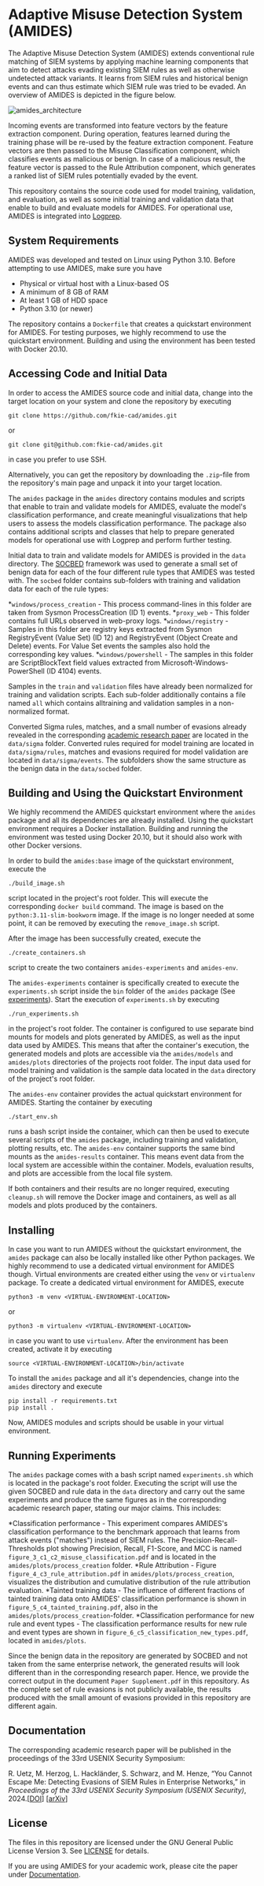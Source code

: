 # Adaptive Misuse Detection System (AMIDES)

The Adaptive Misuse Detection System (AMIDES) extends conventional rule matching of SIEM systems by applying machine learning components that aim to detect attacks evading existing SIEM rules as well as otherwise undetected attack variants. It learns from SIEM rules and historical benign events and can thus estimate which SIEM rule was tried to be evaded. An overview of AMIDES is depicted in the figure below.

![amides_architecture](./docs/amides.png)

 Incoming events are transformed into feature vectors by the feature extraction component. During operation, features learned during the training phase will be re-used by the feature extraction component. Feature vectors are then passed to the Misuse Classification component, which classifies events as malicious or benign. In case of a malicious result, the feature vector is passed to the Rule Attribution component, which generates a ranked list of SIEM rules potentially evaded by the event.

This repository contains the source code used for model training, validation, and evaluation, as well as some initial training and validation data that enable to build and evaluate models for AMIDES.
For operational use, AMIDES is integrated into [Logprep](https://logprep.readthedocs.io/en/latest/user_manual/configuration/processor.html#amides).

## System Requirements

AMIDES was developed and tested on Linux using Python 3.10. Before attempting to use AMIDES, make sure you have

- Physical or virtual host with a Linux-based OS
- A minimum of 8 GB of RAM
- At least 1 GB of HDD space
- Python 3.10 (or newer)

The repository contains a `Dockerfile` that creates a quickstart environment for AMIDES. For testing purposes, we highly recommend to use the quickstart environment. Building and using the environment has been tested with Docker 20.10.

## Accessing Code and Initial Data

In order to access the AMIDES source code and initial data, change into the target location on your system and clone the repository by executing

    git clone https://github.com/fkie-cad/amides.git

or

    git clone git@github.com:fkie-cad/amides.git 

in case you prefer to use SSH.

Alternatively, you can get the repository by downloading the `.zip`-file from the repository's main page and unpack it into your target location.

The `amides` package in the `amides` directory contains modules and scripts that enable to train and validate models for AMIDES, evaluate the model's classification performance, and create meaningful visualizations that help users to assess the models classification performance. The package also contains additional scripts and classes that help to prepare generated models for operational use with Logprep and perform further testing.

Initial data to train and validate models for AMIDES is provided in the `data` directory. The [SOCBED](https://github.com/fkie-cad/socbed) framework was used to generate a small set of benign  data for each of the four different rule types that AMIDES was tested with. The `socbed` folder contains sub-folders  with training and validation data for each of the rule types:

*`windows/process_creation` - This process command-lines in this folder are taken from Sysmon ProcessCreation (ID 1) events.
*`proxy_web` - This folder contains full URLs observed in web-proxy logs.
*`windows/registry` - Samples in this folder are registry keys extracted from Sysmon RegistryEvent (Value Set) (ID 12) and RegistryEvent (Object Create and Delete) events. For Value Set events the samples also hold the corresponding key values.
*`windows/powershell` - The samples in this folder are ScriptBlockText field values  extracted from Microsoft-Windows-PowerShell (ID 4104) events.

Samples in the `train` and `validation` files have already been normalized for training and validation scripts. Each sub-folder additionally contains a file named `all` which contains alltraining and validation samples in a non-normalized format.

Converted Sigma rules, matches, and a small number of evasions already revealed in the corresponding [academic research paper](#documentation) are located in the `data/sigma` folder. Converted rules required for model training are located in `data/sigma/rules`, matches and evasions required for model validation  are located in `data/sigma/events`. The subfolders show the same structure as the benign data in the `data/socbed` folder.

## Building and Using the Quickstart Environment

We highly recommend the AMIDES quickstart environment where the `amides` package and all its dependencies are already installed. Using the quickstart environment requires a Docker installation. Building and running the environment was tested using Docker 20.10, but it should also work with other Docker versions.

In order to build the `amides:base` image of the quickstart environment, execute the

    ./build_image.sh 

script located in the project's root folder. This will execute the corresponding `docker build` command. The image is based on the `python:3.11-slim-bookworm` image. If the image is no longer needed at some point, it can be removed by executing the `remove_image.sh` script.

After the image has been successfully created, execute the

    ./create_containers.sh

script to create the two containers `amides-experiments` and `amides-env`.

The `amides-experiments` container is specifically created to execute the `experiments.sh` script inside the `bin` folder of the `amides` package (See [experiments](#running-experiments)). Start the execution of `experiments.sh` by executing

    ./run_experiments.sh

in the project's root folder. The container is configured to use separate bind mounts for models and plots generated by AMIDES, as well as the input data used by AMIDES. This means that after the container's execution, the generated models and plots are accessible via the `amides/models` and `amides/plots` directories of the projects root folder. The input data used for model training and validation is the sample data located in the `data` directory of the project's root folder.

The `amides-env` container provides the actual quickstart environment for AMIDES. Starting the container by executing

    ./start_env.sh

runs a bash script inside the container, which can then be used to execute several scripts of the `amides` package, including training and validation, plotting results, etc. The `amides-env` container supports the same bind mounts as the `amides-results` container. This means event data from the local system are accessible within the container. Models, evaluation results, and plots are accessible from the local file system.

If both containers and their results are no longer required, executing `cleanup.sh` will remove the Docker image and containers, as well as all models and plots produced by the containers.

## Installing

In case you want to run AMIDES without the quickstart environment, the `amides` package can also be locally installed like other Python packages. We highly recommend to use a dedicated virtual environment for AMIDES though. Virtual environments are created either using the `venv` or `virtualenv` package. To create a dedicated virtual environment for AMIDES, execute

    python3 -m venv <VIRTUAL-ENVIRONMENT-LOCATION>

or

    python3 -m virtualenv <VIRTUAL-ENVIRONMENT-LOCATION>

in case you want to use `virtualenv`. After the environment has been created, activate it by executing

    source <VIRTUAL-ENVIRONMENT-LOCATION>/bin/activate

To install the `amides` package and all it's dependencies, change into the `amides` directory and execute

    pip install -r requirements.txt
    pip install .

Now, AMIDES modules and scripts should be usable in your virtual environment.

## Running Experiments

The `amides` package comes with a bash script named `experiments.sh` which is located in the package's root folder. Executing the script will use the given SOCBED and rule data in the `data` directory and carry out the same experiments and produce the same figures as in the corresponding academic research paper, stating our major claims. This includes:

*Classification performance - This experiment compares AMIDES's classification performance to the benchmark approach that learns from attack events ("matches") instead of SIEM rules. The Precision-Recall-Thresholds plot showing Precision, Recall, F1-Score, and MCC is named `figure_3_c1_c2_misuse_classification.pdf` and is located in the `amides/plots/process_creation` folder.
*Rule Attribution - Figure `figure_4_c3_rule_attribution.pdf` in `amides/plots/process_creation`, visualizes the distribution and cumulative distribution of the rule attribution evaluation.
*Tainted training data - The influence of different fractions of tainted training data onto AMIDES' classification performance is shown in `figure_5_c4_tainted_training.pdf`, also in the `amides/plots/process_creation`-folder.
*Classification performance for new rule and event types - The classification performance results for new rule and event types are shown in `figure_6_c5_classification_new_types.pdf`, located in `amides/plots`.

Since the benign data in the repository are generated by SOCBED and not taken from the same enterprise network, the generated results will look different than in the corresponding research paper. Hence, we provide the correct output in the document `Paper Supplement.pdf` in this repository.
As the complete set of rule evasions is not publicly available, the results produced with the small amount of evasions provided in this repository are different again.

## Documentation

The corresponding academic research paper will be published in the proceedings of the 33rd USENIX Security Symposium:

R. Uetz, M. Herzog, L. Hackländer, S. Schwarz, and M. Henze, “You Cannot Escape Me: Detecting Evasions of SIEM Rules in Enterprise Networks,”
in *Proceedings of the 33rd USENIX Security Symposium (USENIX Security)*, 2024.[[DOI]()] [[arXiv]()]


## License

The files in this repository are licensed under the GNU General Public License Version 3. See [LICENSE](LICENSE) for details.

If you are using AMIDES for your academic work, please cite the paper under [Documentation](#documentation).
